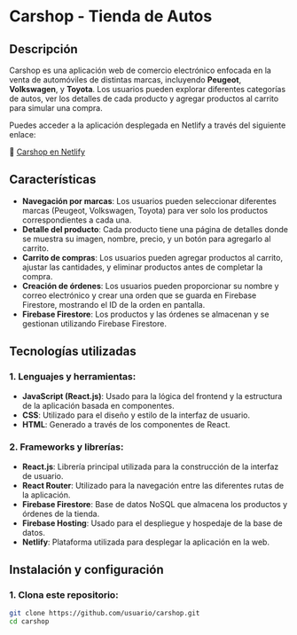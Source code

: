 # Carshop - Tienda de Autos

## Descripción

Carshop es una aplicación web de comercio electrónico enfocada en la venta de automóviles de distintas marcas, incluyendo **Peugeot**, **Volkswagen**, y **Toyota**. Los usuarios pueden explorar diferentes categorías de autos, ver los detalles de cada producto y agregar productos al carrito para simular una compra.

Puedes acceder a la aplicación desplegada en Netlify a través del siguiente enlace:

🔗 [Carshop en Netlify](https://carshopcoder.netlify.app/Home)

## Características

- **Navegación por marcas**: Los usuarios pueden seleccionar diferentes marcas (Peugeot, Volkswagen, Toyota) para ver solo los productos correspondientes a cada una.
- **Detalle del producto**: Cada producto tiene una página de detalles donde se muestra su imagen, nombre, precio, y un botón para agregarlo al carrito.
- **Carrito de compras**: Los usuarios pueden agregar productos al carrito, ajustar las cantidades, y eliminar productos antes de completar la compra.
- **Creación de órdenes**: Los usuarios pueden proporcionar su nombre y correo electrónico y crear una orden que se guarda en Firebase Firestore, mostrando el ID de la orden en pantalla.
- **Firebase Firestore**: Los productos y las órdenes se almacenan y se gestionan utilizando Firebase Firestore.

## Tecnologías utilizadas

### 1. **Lenguajes y herramientas**:
- **JavaScript (React.js)**: Usado para la lógica del frontend y la estructura de la aplicación basada en componentes.
- **CSS**: Utilizado para el diseño y estilo de la interfaz de usuario.
- **HTML**: Generado a través de los componentes de React.

### 2. **Frameworks y librerías**:
- **React.js**: Librería principal utilizada para la construcción de la interfaz de usuario.
- **React Router**: Utilizado para la navegación entre las diferentes rutas de la aplicación.
- **Firebase Firestore**: Base de datos NoSQL que almacena los productos y órdenes de la tienda.
- **Firebase Hosting**: Usado para el despliegue y hospedaje de la base de datos.
- **Netlify**: Plataforma utilizada para desplegar la aplicación en la web.

## Instalación y configuración

### 1. Clona este repositorio:
```bash
git clone https://github.com/usuario/carshop.git
cd carshop
